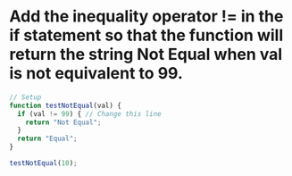 # Add the inequality operator != in the if statement so that the function will return the string Not Equal when val is not equivalent to 99.

```Javascript
// Setup
function testNotEqual(val) {
  if (val != 99) { // Change this line
    return "Not Equal";
  }
  return "Equal";
}

testNotEqual(10);
```
